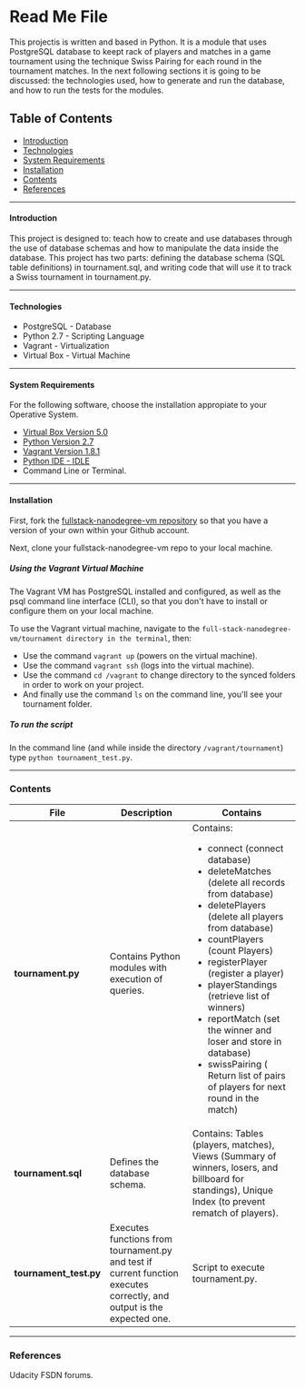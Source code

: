 # Read Me File 

This projectis is written and based in Python. It is a module that uses PostgreSQL database to keept rack of players and matches in a game tournament using the technique Swiss Pairing for each round in the tournament matches.  In the next following sections it is going to be discussed: the technologies used, how to generate and run the database, and how to run the tests for the modules.

## Table of Contents
- [Introduction](#introduction)
- [Technologies](#technologies)
- [System Requirements](#system-requirements)
- [Installation](#installation)
- [Contents](#contents)
- [References](#references)

---
#### Introduction

This project is designed to: teach how to create and use databases through the use of database schemas and how to manipulate the data inside the database. This project has two parts: defining the database schema (SQL table definitions) in tournament.sql, and writing code that will use it to track a Swiss tournament in tournament.py.

---
#### Technologies
-  PostgreSQL - Database
-  Python 2.7 - Scripting Language
-  Vagrant - Virtualization
-  Virtual Box - Virtual Machine

---
#### System Requirements
For the following software, choose the installation appropiate to your Operative System.
- [Virtual Box Version 5.0](https://www.virtualbox.org/wiki/Downloads)
- [Python Version 2.7](https://www.python.org/downloads/)
- [Vagrant Version 1.8.1](https://www.vagrantup.com/downloads.html)
- [Python IDE - IDLE](https://docs.python.org/3/library/idle.html)
- Command Line or Terminal.

---
#### Installation
First, fork the [fullstack-nanodegree-vm repository](#https://www.google.com/url?q=http://github.com/udacity/fullstack-nanodegree-vm&sa=D&ust=1458487900160000&usg=AFQjCNHBQhACq_wS9zRVL9hdU0GzvSaU2w) so that you have a version of your own within your Github account.

Next, clone your fullstack-nanodegree-vm repo to your local machine.

##### Using the Vagrant Virtual Machine

The Vagrant VM has PostgreSQL installed and configured, as well as the psql command line interface (CLI), so that you don't have to install or configure them on your local machine.

To use the Vagrant virtual machine, navigate to the `full-stack-nanodegree-vm/tournament directory in the terminal`, then:
- Use the command `vagrant up` (powers on the virtual machine).
- Use the command `vagrant ssh` (logs into the virtual machine). 
- Use the command `cd /vagrant` to change directory to the synced folders in order to work on your project.
- And finally use the command `ls` on the command line, you'll see your tournament folder.

##### To run the script

In the command line (and while inside the directory `/vagrant/tournament`) type `python tournament_test.py`.

---
### Contents

File | Description | Contains
--- | --- | ---
**tournament.py**| Contains Python modules with execution of queries. | Contains:  <ul> <li>connect (connect database)</li><li> deleteMatches (delete all records from database)</li> <li> deletePlayers (delete all players from database)</li> <li>countPlayers (count Players)</li> <li> registerPlayer (register a player)</li> <li>playerStandings (retrieve list of winners)</li> <li>reportMatch (set the winner and loser and store in database)</li> <li>swissPairing ( Return list of pairs of players for next round in the match)</li><ul>
**tournament.sql**| Defines the database schema.  | Contains: Tables (players, matches), Views (Summary of winners, losers, and billboard for standings), Unique Index (to prevent rematch of players).
**tournament_test.py** | Executes functions from tournament.py and test if current function executes correctly, and output is the expected one.|  Script to execute tournament.py.

---
### References

Udacity FSDN forums.
